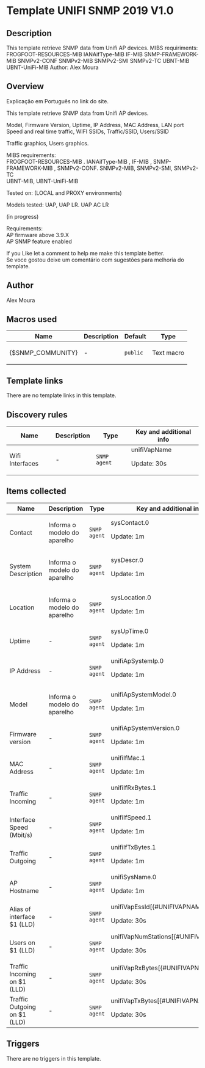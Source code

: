 # Template UNIFI SNMP 2019 V1.0

## Description

This template retrieve SNMP data from Unifi AP devices. MIBS requiriments: FROGFOOT-RESOURCES-MIB IANAifType-MIB IF-MIB SNMP-FRAMEWORK-MIB SNMPv2-CONF SNMPv2-MIB SNMPv2-SMI SNMPv2-TC UBNT-MIB UBNT-UniFi-MIB Author: Alex Moura

## Overview

Explicação em Português no link do site.


This template retrieve SNMP data from Unifi AP devices. 


Model, Firmware Version, Uptime, IP Address, MAC Address, LAN port Speed and real time traffic, WIFI SSIDs, Traffic/SSID, Users/SSID


Traffic graphics, Users graphics.


  
MIBS requirements:  
FROGFOOT-RESOURCES-MIB . IANAifType-MIB , IF-MIB , SNMP-FRAMEWORK-MIB , SNMPv2-CONF. SNMPv2-MIB, SNMPv2-SMI, SNMPv2-TC  
UBNT-MIB, UBNT-UniFi-MIB  
  
Tested on: (LOCAL and PROXY environments)


Models tested: UAP, UAP LR. UAP AC LR


(in progress)


Requirements:   
AP firmware above 3.9.X  
AP SNMP feature enabled


 If you Like let a comment to help me make this template better.  
Se voce gostou deixe um comentário com sugestões para melhoria do template.



## Author

Alex Moura

## Macros used

|Name|Description|Default|Type|
|----|-----------|-------|----|
|{$SNMP_COMMUNITY}|<p>-</p>|`public`|Text macro|
## Template links

There are no template links in this template.

## Discovery rules

|Name|Description|Type|Key and additional info|
|----|-----------|----|----|
|Wifi Interfaces|<p>-</p>|`SNMP agent`|unifiVapName<p>Update: 30s</p>|
## Items collected

|Name|Description|Type|Key and additional info|
|----|-----------|----|----|
|Contact|<p>Informa o modelo do aparelho</p>|`SNMP agent`|sysContact.0<p>Update: 1m</p>|
|System Description|<p>Informa o modelo do aparelho</p>|`SNMP agent`|sysDescr.0<p>Update: 1m</p>|
|Location|<p>Informa o modelo do aparelho</p>|`SNMP agent`|sysLocation.0<p>Update: 1m</p>|
|Uptime|<p>-</p>|`SNMP agent`|sysUpTime.0<p>Update: 1m</p>|
|IP Address|<p>-</p>|`SNMP agent`|unifiApSystemIp.0<p>Update: 1m</p>|
|Model|<p>Informa o modelo do aparelho</p>|`SNMP agent`|unifiApSystemModel.0<p>Update: 1m</p>|
|Firmware version|<p>-</p>|`SNMP agent`|unifiApSystemVersion.0<p>Update: 1m</p>|
|MAC Address|<p>-</p>|`SNMP agent`|unifiIfMac.1<p>Update: 1m</p>|
|Traffic Incoming|<p>-</p>|`SNMP agent`|unifiIfRxBytes.1<p>Update: 1m</p>|
|Interface Speed (Mbit/s)|<p>-</p>|`SNMP agent`|unifiIfSpeed.1<p>Update: 1m</p>|
|Traffic Outgoing|<p>-</p>|`SNMP agent`|unifiIfTxBytes.1<p>Update: 1m</p>|
|AP Hostname|<p>-</p>|`SNMP agent`|unifiSysName.0<p>Update: 1m</p>|
|Alias of interface $1 (LLD)|<p>-</p>|`SNMP agent`|unifiVapEssId[{#UNIFIVAPNAME}]<p>Update: 30s</p>|
|Users on $1 (LLD)|<p>-</p>|`SNMP agent`|unifiVapNumStations[{#UNIFIVAPNAME}]<p>Update: 30s</p>|
|Traffic Incoming on $1 (LLD)|<p>-</p>|`SNMP agent`|unifiVapRxBytes[{#UNIFIVAPNAME}]<p>Update: 30s</p>|
|Traffic Outgoing on $1 (LLD)|<p>-</p>|`SNMP agent`|unifiVapTxBytes[{#UNIFIVAPNAME}]<p>Update: 30s</p>|
## Triggers

There are no triggers in this template.

